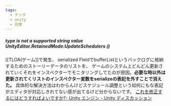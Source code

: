 ```yaml
---
tags:
  - テック
  - unity
  - 日常
---
```


##### type is not a supported string value UnityEditor.RetainedMode:UpdateSchedulers ()
[[TLOA(ゲーム]]で発生、
serialized FIeldでbufferListというバックログに格納するためのストーリーデータのリストを、
ゲームのシステム上どんどん更新されていくそれをインスペクターでモニタリングしてたのが原因。**必要な時以外は更新されてくリストのインスペクター変数をserializeの表記を外すことで消えた。**
具体的な解決方法はわからんけどスケジュール調整という如何にもな表記がエディタが対応しきれてない感が出てるけど分からないです。
[これを修正するにはどうすればよいですか?- Unity エンジン - Unity ディスカッション](https://discussions.unity.com/t/how-do-i-fix-this/916913/5)